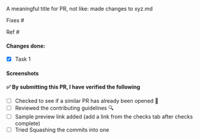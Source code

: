 
<!-- Thank you for contributing to this repository, it is much appreciated! Make sure that you follow this template strictly, Pull requests won't be merged if the template is not properly filled.
Also keep in mind that the maintainers get notifications of all events on the repository, therefore avoid unnecessary mentions when opening pull requests. Else, feel free to ask queries or for support.
-->
A meaningful title for PR, not like: made changes to xyz.md

<!--
It's always a good practice to accompany a pull request with an issue. Use either of the two mentioned below. Remove the one you are not using.
- use "Fixes" only when the pull request completely satisfies the issue
- use "Ref" only when the pull request partially satisfies the issue
-->
Fixes #

Ref #

<!-- what all has been done in this pull request -->
#### Changes done:
- [x] Task 1

<!-- Any changes which change how the site looks, or adds styling, or fixex any UI issue need to be accompanied 
with a screenshot showing comparison between old and new -->
#### Screenshots


<!-- Before creating a PR, make sure to verify the following. -->
#### ✅️ By submitting this PR, I have verified the following
<!-- put an x inside the square brackets to mark it as done -->
- [ ] Checked to see if a similar PR has already been opened 🤔️
- [ ] Reviewed the contributing guidelines 🔍️
- [ ] Sample preview link added (add a link from the checks tab after checks complete)
- [ ] Tried Squashing the commits into one
